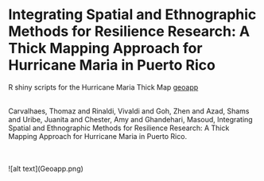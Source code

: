 # Integrating Spatial and Ethnographic Methods for Resilience Research: A Thick Mapping Approach for Hurricane Maria in Puerto Rico
R shiny scripts for the Hurricane Maria Thick Map [geoapp](https://varinaldi.shinyapps.io/triadGeo/)
<br>
<br>

Carvalhaes, Thomaz and Rinaldi, Vivaldi and Goh, Zhen and Azad, Shams and Uribe, Juanita and Chester, Amy and Ghandehari, Masoud, Integrating Spatial and Ethnographic Methods for Resilience Research: A Thick Mapping Approach for Hurricane Maria in Puerto Rico.

<br>
<br>
![alt text](Geoapp.png)
